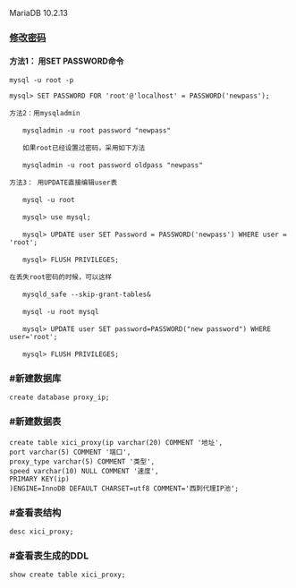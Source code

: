 MariaDB 10.2.13

### [修改密码](https://www.cnblogs.com/liufei88866/p/5619215.html)
#### 方法1： 用SET PASSWORD命令
```
mysql -u root -p

mysql> SET PASSWORD FOR 'root'@'localhost' = PASSWORD('newpass');
```
```
方法2：用mysqladmin

　　mysqladmin -u root password "newpass"

　　如果root已经设置过密码，采用如下方法

　　mysqladmin -u root password oldpass "newpass"

方法3： 用UPDATE直接编辑user表

　　mysql -u root

　　mysql> use mysql;

　　mysql> UPDATE user SET Password = PASSWORD('newpass') WHERE user = 'root';

　　mysql> FLUSH PRIVILEGES;

在丢失root密码的时候，可以这样

　　mysqld_safe --skip-grant-tables&

　　mysql -u root mysql

　　mysql> UPDATE user SET password=PASSWORD("new password") WHERE user='root';

　　mysql> FLUSH PRIVILEGES;
```

### #新建数据库
```
create database proxy_ip;
```

### #新建数据表
```
create table xici_proxy(ip varchar(20) COMMENT '地址',
port varchar(5) COMMENT '端口', 
proxy_type varchar(5) COMMENT '类型', 
speed varchar(10) NULL COMMENT '速度',
PRIMARY KEY(ip)
)ENGINE=InnoDB DEFAULT CHARSET=utf8 COMMENT='西刺代理IP池';
```

### #查看表结构
```
desc xici_proxy;
```

### #查看表生成的DDL
```
show create table xici_proxy;
```